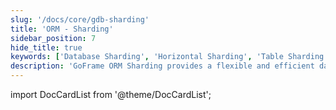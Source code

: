 ```yaml
---
slug: '/docs/core/gdb-sharding'
title: 'ORM - Sharding'
sidebar_position: 7
hide_title: true
keywords: ['Database Sharding', 'Horizontal Sharding', 'Table Sharding', 'Partitioning', 'sharding', 'database sharding', 'table sharding']
description: 'GoFrame ORM Sharding provides a flexible and efficient data partitioning solution, supporting custom database and table sharding rules to easily implement horizontal database scaling, solving large-scale data storage and high-concurrency access problems.'
---
```


import DocCardList from '@theme/DocCardList';

<DocCardList />
